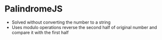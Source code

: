# PalindromeJS

- Solved without converting the number to a string
- Uses modulo operations reverse the second half of original number and compare it with the first half 